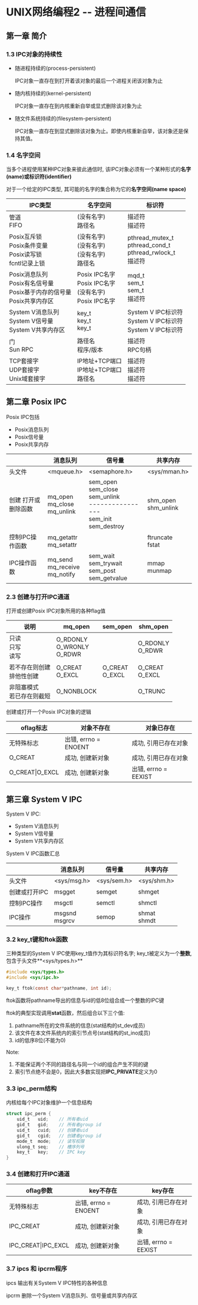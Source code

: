 # UNIX网络编程2 -- 进程间通信

## 第一章 简介

### 1.3 IPC对象的持续性

- 随进程持续的(process-persistent) 

  IPC对象一直存在到打开着该对象的最后一个进程关闭该对象为止

- 随内核持续的(kernel-persistent)

  IPC对象一直存在到内核重新自举或显式删除该对象为止

- 随文件系统持续的(filesystem-persistent)

  IPC对象一直存在到显式删除该对象为止。即使内核重新自举，该对象还是保持其值。



### 1.4 名字空间

当多个进程使用某种IPC对象来彼此通信时, 该IPC对象必须有一个某种形式的**名字(name)**或**标识符(identifier)**

对于一个给定的IPC类型, 其可能的名字的集合称为它的**名字空间(name space)**

| IPC类型                                                      | 名字空间                                                     | 标识符                                                       |
| ------------------------------------------------------------ | ------------------------------------------------------------ | ------------------------------------------------------------ |
| 管道<br/>FIFO                                                | (没有名字)<br/>路径名                                        | 描述符<br/>描述符                                            |
| Posix互斥锁<br/>Posix条件变量<br/>Posix读写锁<br/>fcntl记录上锁 | (没有名字)<br/>(没有名字)<br/>(没有名字)<br/>路径名          | pthread_mutex_t<br/>pthread_cond_t<br/>pthread_rwlock_t<br/>描述符 |
| Posix消息队列<br/>Posix有名信号量<br/>Posix基于内存的信号量<br/>Posix共享内存区 | Posix IPC名字<br/>Posix IPC名字<br/>(没有名字)<br/>Posix IPC名字 | mqd_t<br/>sem_t<br/>sem_t<br/>描述符                         |
| System V消息队列<br/>System V信号量<br/>System V共享内存区   | key_t<br/>key_t<br/>key_t                                    | System V IPC标识符<br/>System V IPC标识符<br/>System V IPC标识符 |
| 门<br/>Sun RPC                                               | 路径名<br/>程序/版本                                         | 描述符<br/>RPC句柄                                           |
| TCP套接字<br/>UDP套接字<br/>Unix域套接字                     | IP地址+TCP端口<br/>IP地址+TCP端口<br/>路径名                 | 描述符<br/>描述符<br/>描述符                                 |



## 第二章 Posix IPC

Posix IPC包括

- Posix消息队列
- Posix信号量
- Posix共享内存

|                     | 消息队列                             | 信号量                                                       | 共享内存                |
| ------------------- | ------------------------------------ | ------------------------------------------------------------ | ----------------------- |
| 头文件              | <mqueue.h>                           | <semaphore.h>                                                | <sys/mman.h>            |
| 创建 打开或删除函数 | mq_open<br/>mq_close<br/>mq_unlink   | sem_open<br/>sem_close<br/>sem_unlink<br/>----------------<br/>sem_init<br/>sem_destroy | shm_open<br/>shm_unlink |
| 控制IPC操作函数     | mq_getattr<br/>mq_setattr            |                                                              | ftruncate<br/>fstat     |
| IPC操作函数         | mq_send<br/>mq_receive<br/>mq_notify | sem_wait<br/>sem_trywait<br/>sem_post<br/>sem_getvalue       | mmap<br/>munmap         |



### 2.3 创建与打开IPC通道

打开或创建Posix IPC对象所用的各种flag值

| 说明                          | mq_open                          | sem_open           | shm_open            |
| ----------------------------- | -------------------------------- | ------------------ | ------------------- |
| 只读<br/>只写<br/>读写        | O_RDONLY<br/>O_WRONLY<br/>O_RDWR |                    | O_RDONLY<br/>O_RDWR |
| 若不存在则创建<br/>排他性创建 | O_CREAT<br/>O_EXCL               | O_CREAT<br/>O_EXCL | O_CREAT<br/>O_EXCL  |
| 非阻塞模式<br/>若已存在则截短 | O_NONBLOCK                       |                    | O_TRUNC             |



创建或打开一个Posix IPC对象的逻辑

| oflag标志       | 对象不存在           | 对象已存在           |
| --------------- | -------------------- | -------------------- |
| 无特殊标志      | 出错, errno = ENOENT | 成功, 引用已存在对象 |
| O_CREAT         | 成功, 创建新对象     | 成功, 引用已存在对象 |
| O_CREAT\|O_EXCL | 成功, 创建新对象     | 出错, errno = EEXIST |



## 第三章 System V IPC

System V IPC:

- System V消息队列
- System V信号量
- System V共享内存区

System V IPC函数汇总

|               | 消息队列          | 信号量      | 共享内存        |
| ------------- | ----------------- | ----------- | --------------- |
| 头文件        | <sys/msg.h>       | <sys/sem.h> | <sys/shm.h>     |
| 创建或打开IPC | msgget            | semget      | shmget          |
| 控制IPC操作   | msgctl            | semctl      | shmctl          |
| IPC操作       | msgsnd<br/>msgrcv | semop       | shmat<br/>shmdt |



### 3.2 key_t键和ftok函数

三种类型的System V IPC使用key_t值作为其标识符名字; key_t被定义为一个**整数**, 包含于头文件**<sys/types.h>**

```c
#include <sys/types.h>
#include <sys/ipc.h>

key_t ftok(const char*pathname, int id);
```

ftok函数将pathname导出的信息与id的低8位组合成一个整数的IPC键

ftok的典型实现调用**stat**函数，然后组合以下三个值:

1. pathname所在的文件系统的信息(stat结构的st_dev成员)
2. 该文件在本文件系统内的索引节点号(stat结构的st_ino成员)
3. id的低序8位(不能为0)

Note: 

1. 不能保证两个不同的路径名与同一个id的组合产生不同的键
2. 索引节点绝不会是0，因此大多数实现把**IPC_PRIVATE**定义为0



### 3.3 ipc_perm结构

内核给每个IPC对象维护一个信息结构

```c
struct ipc_perm {
    uid_t 	uid; 	// 所有者uid
    gid_t 	gid; 	// 所有者group id
    uid_t 	cuid;	// 创建者uid
    gid_t 	cgid; 	// 创建者group id
    mode_t 	mode; 	// 读写权限
    ulong_t seq; 	// 槽序列号
    key_t 	key; 	// IPC key
}
```



### 3.4 创建和打开IPC通道

| oflag参数           | key不存在            | key存在              |
| ------------------- | -------------------- | -------------------- |
| 无特殊标志          | 出错, errno = ENOENT | 成功, 引用已存在对象 |
| IPC_CREAT           | 成功, 创建新对象     | 成功, 引用已存在对象 |
| IPC_CREAT\|IPC_EXCL | 成功, 创建新对象     | 出错, errno = EEXIST |



### 3.7 ipcs 和 ipcrm程序

ipcs 输出有关System V IPC特性的各种信息

ipcrm 删除一个System V消息队列、信号量或共享内存区